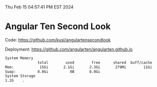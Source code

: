 Thu Feb 15 04:57:41 PM EST 2024

# Angular Ten Second Look

Code: https://github.com/kusl/angulartensecondlook

Deployment: https://github.com/angularten/angularten.github.io

```bash
System Memory
               total        used        free      shared  buff/cache   available
Mem:            15Gi       2.1Gi       2.3Gi       279Mi        11Gi        13Gi
Swap:          8.0Gi          0B       8.0Gi
System Storage
1.2G	.
```
